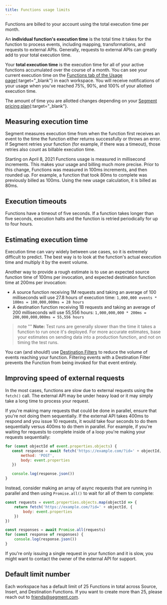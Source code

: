 ```yaml
---
title: Functions usage limits
---
```


Functions are billed to your account using the total execution time per month.

An **individual function's execution time** is the total time it takes for the function to process events, including mapping, transformations, and requests to external APIs. Generally, requests to external APIs can greatly add to your total execution time.

Your **total execution time** is the execution time for all of your active functions accumulated over the course of a month. You can see your current execution time on the [Functions tab of the Usage page](https://app.segment.com/goto-my-workspace/settings/usage?metric=functions&period=current){:target="_blank"} in each workspace. You will receive notifications of your usage when you've reached 75%, 90%, and 100% of your allotted execution time.

The amount of time you are allotted changes depending on your [Segment pricing plan](http://segment.com/pricing){:target="_blank"}.

## Measuring execution time

Segment measures execution time from when the function first receives an event to the time the function either returns successfully or throws an error. If Segment retries your function (for example, if there was a timeout), those retries also count as billable execution time.

Starting on April 8, 2021 Functions usage is measured in millisecond increments. This makes your usage and billing much more precise. Prior to this change, Functions was measured in 100ms increments, and then rounded up. For example, a function that took 80ms to complete was previously billed as 100ms. Using the new usage calculation, it is billed as 80ms.

## Execution timeouts

Functions have a timeout of five seconds. If a function takes longer than five seconds, execution halts and the function is retried periodically for up to four hours.



## Estimating execution time

Execution time can vary widely between use cases, so it is extremely difficult to predict. The best way is to look at the function's actual execution time and multiply it by the event volume.

Another way to provide a rough estimate is to use an expected source function time of 100ms per invocation, and expected destination function time at 200ms per invocation:

- A source function receiving 1M requests and taking an average of 100 milliseconds will use 27.8 hours of execution time: `1,000,000 events * 100ms = 100,000,000ms = 28 hours`
- A destination function receiving 1B requests and taking an average of 200 milliseconds will use 55,556 hours: `1,000,000,000 * 200ms = 200,000,000,000ms = 55,556 hours`

> note ""
> **Note:** Test runs are generally slower than the time it takes a function to run once it's deployed. For more accurate estimates, base your estimates on sending data into a production function, and not on timing the test runs.

You can (and should!) use [Destination Filters](/docs/connections/destinations/destination-filters/) to reduce the volume of events reaching your function. Filtering events with a Destination Filter prevents the Function from being invoked for that event entirely.

## Improving speed of external requests

In the most cases, functions are slow due to external requests using the `fetch()` call. The external API may be under heavy load or it may simply take a long time to process your request.

If you're making many requests that could be done in parallel, ensure that you're not doing them sequentially. If the external API takes 400ms to respond and you issue 10 requests, it would take four seconds to do them sequentially versus 400ms to do them in parallel. For example, if you're waiting for requests to complete inside of a loop you're making your requests sequentially:

```js
for (const objectId of event.properties.objects) {
   const response = await fetch('https://example.com/?id=' + objectId, {
       method: 'POST',
       body: event.properties
   })

   console.log(response.json())
}
```

Instead, consider making an array of async requests that are running in parallel and then using `Promise.all()` to wait for all of them to complete:

```js
const requests = event.properties.objects.map(objectId => {
    return fetch('https://example.com/?id=' + objectId, {
        body: event.properties
    })
})

const responses = await Promise.all(requests)
for (const response of responses) {
    console.log(response.json())
}
```

If you're only issuing a single request in your function and it is slow, you might want to contact the owner of the external API for support.

## Default limit number

Each workspace has a default limit of 25 Functions in total across Source, Insert, and Destination Functions. If you want to create more than 25, please reach out to friends@segment.com.
